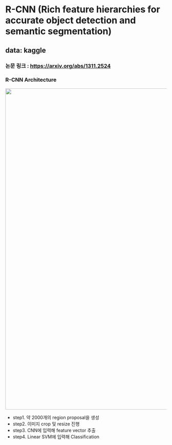 # R-CNN (Rich feature hierarchies for accurate object detection and semantic segmentation)  
## data: kaggle  
### 논문 링크 : https://arxiv.org/abs/1311.2524  
### R-CNN Architecture  
<img src = "https://production-media.paperswithcode.com/methods/new_splash-method_NaA95zW.jpg" width=1000>

- step1. 약 2000개의 region proposal을 생성  
- step2. 이미지 crop 및 resize 진행
- step3. CNN에 입력해 feature vector 추출
- step4. Linear SVM에 입력해 Classification 
